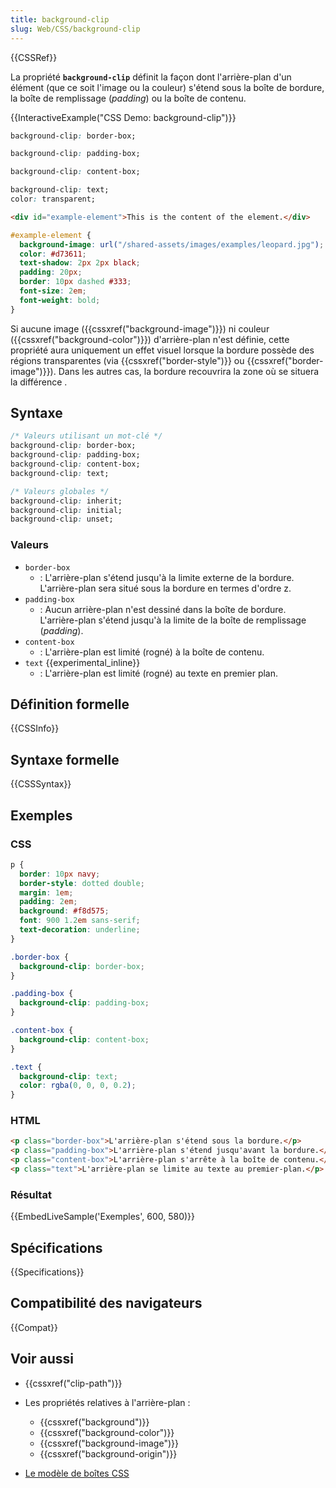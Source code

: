 ```yaml
---
title: background-clip
slug: Web/CSS/background-clip
---
```


{{CSSRef}}

La propriété **`background-clip`** définit la façon dont l'arrière-plan d'un élément (que ce soit l'image ou la couleur) s'étend sous la boîte de bordure, la boîte de remplissage (_padding_) ou la boîte de contenu.

{{InteractiveExample("CSS Demo: background-clip")}}

```css interactive-example-choice
background-clip: border-box;
```

```css interactive-example-choice
background-clip: padding-box;
```

```css interactive-example-choice
background-clip: content-box;
```

```css interactive-example-choice
background-clip: text;
color: transparent;
```

```html interactive-example
<div id="example-element">This is the content of the element.</div>
```

```css interactive-example
#example-element {
  background-image: url("/shared-assets/images/examples/leopard.jpg");
  color: #d73611;
  text-shadow: 2px 2px black;
  padding: 20px;
  border: 10px dashed #333;
  font-size: 2em;
  font-weight: bold;
}
```

Si aucune image ({{cssxref("background-image")}}) ni couleur ({{cssxref("background-color")}}) d'arrière-plan n'est définie, cette propriété aura uniquement un effet visuel lorsque la bordure possède des régions transparentes (via {{cssxref("border-style")}} ou {{cssxref("border-image")}}). Dans les autres cas, la bordure recouvrira la zone où se situera la différence .

## Syntaxe

```css
/* Valeurs utilisant un mot-clé */
background-clip: border-box;
background-clip: padding-box;
background-clip: content-box;
background-clip: text;

/* Valeurs globales */
background-clip: inherit;
background-clip: initial;
background-clip: unset;
```

### Valeurs

- `border-box`
  - : L'arrière-plan s'étend jusqu'à la limite externe de la bordure. L'arrière-plan sera situé sous la bordure en termes d'ordre z.
- `padding-box`
  - : Aucun arrière-plan n'est dessiné dans la boîte de bordure. L'arrière-plan s'étend jusqu'à la limite de la boîte de remplissage (_padding_).
- `content-box`
  - : L'arrière-plan est limité (rogné) à la boîte de contenu.
- `text` {{experimental_inline}}
  - : L'arrière-plan est limité (rogné) au texte en premier plan.

## Définition formelle

{{CSSInfo}}

## Syntaxe formelle

{{CSSSyntax}}

## Exemples

### CSS

```css
p {
  border: 10px navy;
  border-style: dotted double;
  margin: 1em;
  padding: 2em;
  background: #f8d575;
  font: 900 1.2em sans-serif;
  text-decoration: underline;
}

.border-box {
  background-clip: border-box;
}

.padding-box {
  background-clip: padding-box;
}

.content-box {
  background-clip: content-box;
}

.text {
  background-clip: text;
  color: rgba(0, 0, 0, 0.2);
}
```

### HTML

```html
<p class="border-box">L'arrière-plan s'étend sous la bordure.</p>
<p class="padding-box">L'arrière-plan s'étend jusqu'avant la bordure.</p>
<p class="content-box">L'arrière-plan s'arrête à la boîte de contenu.</p>
<p class="text">L'arrière-plan se limite au texte au premier-plan.</p>
```

### Résultat

{{EmbedLiveSample('Exemples', 600, 580)}}

## Spécifications

{{Specifications}}

## Compatibilité des navigateurs

{{Compat}}

## Voir aussi

- {{cssxref("clip-path")}}
- Les propriétés relatives à l'arrière-plan :

  - {{cssxref("background")}}
  - {{cssxref("background-color")}}
  - {{cssxref("background-image")}}
  - {{cssxref("background-origin")}}

- [Le modèle de boîtes CSS](/fr/docs/Learn/CSS/Building_blocks/The_box_model)
